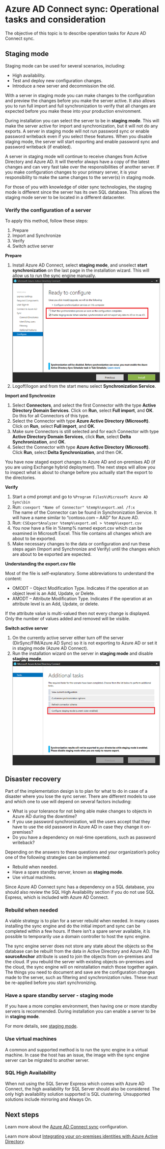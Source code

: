 <properties
   pageTitle="Azure AD Connect sync: Operational tasks and considerations | Microsoft Azure"
   description="This topic describes operational tasks for Azure AD Connect sync and how to prepare for operating this component."
   services="active-directory"
   documentationCenter=""
   authors="AndKjell"
   manager="StevenPo"
   editor=""/>

<tags
   ms.service="active-directory"
   ms.devlang="na"
   ms.topic="article"
   ms.tgt_pltfrm="na"
   ms.workload="identity"
   ms.date="11/24/2015"
   ms.author="andkjell"/>

# Azure AD Connect sync: Operational tasks and consideration
The objective of this topic is to describe operation tasks for Azure AD Connect sync.

## Staging mode
Staging mode can be used for several scenarios, including:

-	High availability.
-	Test and deploy new configuration changes.
-	Introduce a new server and decommission the old.

With a server in staging mode you can make changes to the configuration and preview the changes before you make the server active. It also allows you to run full import and full synchronization to verify that all changes are expected before you make these into your production environment.

During installation you can select the server to be in **staging mode**. This will make the server active for import and synchronization, but it will not do any exports. A server in staging mode will not run password sync or enable password writeback even if you select these features. When you disable staging mode, the server will start exporting and enable password sync and password writeback (if enabled).

A server in staging mode will continue to receive changes from Active Directory and Azure AD. It will therefor always have a copy of the latest changes and can very fast take over the responsibilities of another server. If you make configuration changes to your primary server, it is your responsibility to make the same changes to the server(s) in staging mode.

For those of you with knowledge of older sync technologies, the staging mode is different since the server has its own SQL database. This allows the staging mode server to be located in a different datacenter.

### Verify the configuration of a server
To apply this method, follow these steps:

1. Prepare
2. Import and Synchronize
3. Verify
4. Switch active server

**Prepare**

1. Install Azure AD Connect, select **staging mode**, and unselect **start synchronization** on the last page in the installation wizard. This will allow us to run the sync engine manually.
![ReadyToConfigure](./media/active-directory-aadconnectsync-operations/readytoconfigure.png)
2. Logoff/logon and from the start menu select **Synchronization Service**.

**Import and Synchronize**

1. Select **Connectors**, and select the first Connector with the type **Active Directory Domain Services**. Click on **Run**, select **Full import**, and **OK**. Do this for all Connectors of this type.
2. Select the Connector with type **Azure Active Directory (Microsoft)**. Click on **Run**, select **Full import**, and **OK**.
4. Make sure Connectors is still selected and for each Connector with type **Active Directory Domain Services**, click **Run**, select **Delta Synchronization**, and **OK**.
5. Select the Connector with type **Azure Active Directory (Microsoft)**. Click **Run**, select **Delta Synchronization**, and then OK.

You have now staged export changes to Azure AD and on-premises AD (if you are using Exchange hybrid deployment). The next steps will allow you to inspect what is about to change before you actually start the export to the directories.

**Verify**

1. Start a cmd prompt and go to `%Program Files%\Microsoft Azure AD Sync\bin`
2. Run: `csexport "Name of Connector" %temp%\export.xml /f:x`<BR/>
The name of the Connector can be found in Synchronization Service. It will have a name similar to “contoso.com – AAD” for Azure AD.
3. Run: `CSExportAnalyzer %temp%\export.xml > %temp%\export.csv`
4. You now have a file in %temp% named export.csv which can be examined in Microsoft Excel. This file contains all changes which are about to be exported.
5. Make necessary changes to the data or configuration and run these steps again (Import and Synchronize and Verify) until the changes which are about to be exported are expected.

**Understanding the export.csv file**

Most of the file is self-explanatory. Some abbreviations to understand the content:

- OMODT – Object Modification Type. Indicates if the operation at an object level is an Add, Update, or Delete.
- AMODT – Attribute Modification Type. Indicates if the operation at an attribute level is an Add, Update, or delete.

If the attribute value is multi-valued then not every change is displayed. Only the number of values added and removed will be visible.

**Switch active server**

1. On the currently active server either turn off the server (DirSync/FIM/Azure AD Sync) so it is not exporting to Azure AD or set it in staging mode (Azure AD Connect).
2. Run the installation wizard on the server in **staging mode** and disable **staging mode**.
![ReadyToConfigure](./media/active-directory-aadconnectsync-operations/additionaltasks.png)

## Disaster recovery
Part of the implementation design is to plan for what to do in case of a disaster where you lose the sync server. There are different models to use and which one to use will depend on several factors including:

-	What is your tolerance for not being able make changes to objects in Azure AD during the downtime?
-	If you use password synchronization, will the users accept that they have to use the old password in Azure AD in case they change it on-premises?
-	Do you have a dependency on real-time operations, such as password writeback?

Depending on the answers to these questions and your organization’s policy one of the following strategies can be implemented:

-	Rebuild when needed.
-	Have a spare standby server, known as **staging mode**.
-	Use virtual machines.

Since Azure AD Connect sync has a dependency on a SQL database, you should also review the SQL High Availability section if you do not use SQL Express, which is included with Azure AD Connect.

### Rebuild when needed
A viable strategy is to plan for a server rebuild when needed. In many cases installing the sync engine and do the initial import and sync can be completed within a few hours. If there isn’t a spare server available, it is possible to temporarily use a domain controller to host the sync engine.

The sync engine server does not store any state about the objects so the database can be rebuilt from the data in Active Directory and Azure AD. The **sourceAnchor** attribute is used to join the objects from on-premises and the cloud. If you rebuild the server with existing objects on-premises and the cloud, the sync engine will on reinstallation match those together again.
The things you need to document and save are the configuration changes made to the server, such as filtering and synchronization rules. These must be re-applied before you start synchronizing.

### Have a spare standby server - staging mode
If you have a more complex environment, then having one or more standby servers is recommended. During installation you can enable a server to be in **staging mode**.

For more details, see [staging mode](#staging-mode).

### Use virtual machines
A common and supported method is to run the sync engine in a virtual machine. In case the host has an issue, the image with the sync engine server can be migrated to another server.

### SQL High Availability
When not using the SQL Server Express which comes with Azure AD Connect, the high availability for SQL Server should also be considered. The only high availability solution supported is SQL clustering. Unsupported solutions include mirroring and Always On.

## Next steps
Learn more about the [Azure AD Connect sync](active-directory-aadconnectsync-whatis.md) configuration.

Learn more about [Integrating your on-premises identities with Azure Active Directory](active-directory-aadconnect.md).
